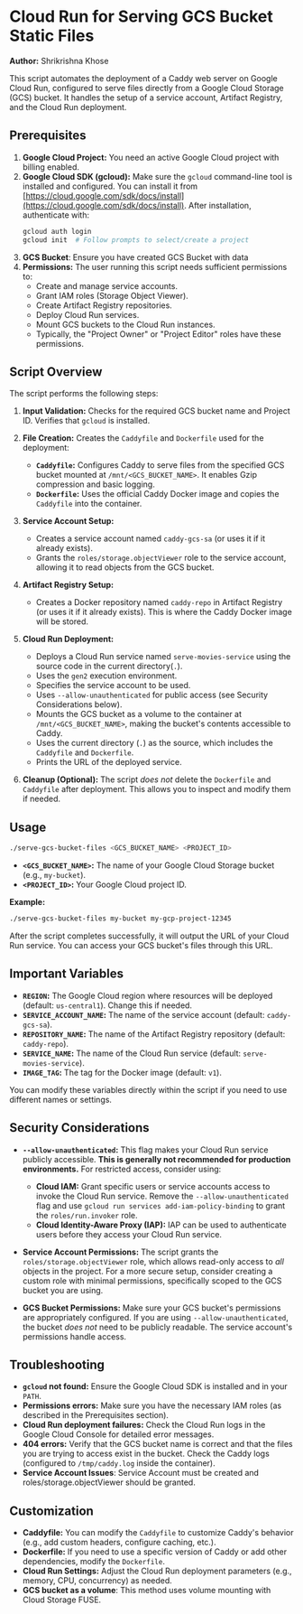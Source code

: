 
# Cloud Run for Serving GCS Bucket Static Files

**Author:** Shrikrishna Khose

This script automates the deployment of a Caddy web server on Google Cloud Run, configured to serve files directly from a Google Cloud Storage (GCS) bucket. It handles the setup of a service account, Artifact Registry, and the Cloud Run deployment.

## Prerequisites

1.  **Google Cloud Project:** You need an active Google Cloud project with billing enabled.
2.  **Google Cloud SDK (gcloud):**  Make sure the `gcloud` command-line tool is installed and configured. You can install it from [https://cloud.google.com/sdk/docs/install](https://cloud.google.com/sdk/docs/install).  After installation, authenticate with:
    ```bash
    gcloud auth login
    gcloud init  # Follow prompts to select/create a project
    ```
3. **GCS Bucket**: Ensure you have created GCS Bucket with data
4.  **Permissions:**  The user running this script needs sufficient permissions to:
    *   Create and manage service accounts.
    *   Grant IAM roles (Storage Object Viewer).
    *   Create Artifact Registry repositories.
    *   Deploy Cloud Run services.
    *   Mount GCS buckets to the Cloud Run instances.
    *   Typically, the "Project Owner" or "Project Editor" roles have these permissions.

## Script Overview

The script performs the following steps:

1.  **Input Validation:** Checks for the required GCS bucket name and Project ID.  Verifies that `gcloud` is installed.

2.  **File Creation:** Creates the `Caddyfile` and `Dockerfile` used for the deployment:
    *   **`Caddyfile`:** Configures Caddy to serve files from the specified GCS bucket mounted at `/mnt/<GCS_BUCKET_NAME>`.  It enables Gzip compression and basic logging.
    *   **`Dockerfile`:** Uses the official Caddy Docker image and copies the `Caddyfile` into the container.

3.  **Service Account Setup:**
    *   Creates a service account named `caddy-gcs-sa` (or uses it if it already exists).
    *   Grants the `roles/storage.objectViewer` role to the service account, allowing it to read objects from the GCS bucket.

4.  **Artifact Registry Setup:**
    *   Creates a Docker repository named `caddy-repo` in Artifact Registry (or uses it if it already exists).  This is where the Caddy Docker image will be stored.

5.  **Cloud Run Deployment:**
    *   Deploys a Cloud Run service named `serve-movies-service` using the source code in the current directory(`.`).
    *   Uses the `gen2` execution environment.
    *   Specifies the service account to be used.
    *   Uses `--allow-unauthenticated` for public access (see Security Considerations below).
    *   Mounts the GCS bucket as a volume to the container at `/mnt/<GCS_BUCKET_NAME>`, making the bucket's contents accessible to Caddy.
    *   Uses the current directory (`.`) as the source, which includes the `Caddyfile` and `Dockerfile`.
    *   Prints the URL of the deployed service.

6.  **Cleanup (Optional):** The script *does not* delete the `Dockerfile` and `Caddyfile` after deployment.  This allows you to inspect and modify them if needed.

## Usage

```bash
./serve-gcs-bucket-files <GCS_BUCKET_NAME> <PROJECT_ID>
```

*   **`<GCS_BUCKET_NAME>`:**  The name of your Google Cloud Storage bucket (e.g., `my-bucket`).
*   **`<PROJECT_ID>`:**  Your Google Cloud project ID.

**Example:**

```bash
./serve-gcs-bucket-files my-bucket my-gcp-project-12345
```

After the script completes successfully, it will output the URL of your Cloud Run service.  You can access your GCS bucket's files through this URL.

## Important Variables

*   **`REGION`:**  The Google Cloud region where resources will be deployed (default: `us-central1`).  Change this if needed.
*   **`SERVICE_ACCOUNT_NAME`:** The name of the service account (default: `caddy-gcs-sa`).
*   **`REPOSITORY_NAME`:** The name of the Artifact Registry repository (default: `caddy-repo`).
*   **`SERVICE_NAME`:** The name of the Cloud Run service (default: `serve-movies-service`).
*   **`IMAGE_TAG`:**  The tag for the Docker image (default: `v1`).

You can modify these variables directly within the script if you need to use different names or settings.

## Security Considerations

*   **`--allow-unauthenticated`:**  This flag makes your Cloud Run service publicly accessible.  **This is generally not recommended for production environments.** For restricted access, consider using:
    *   **Cloud IAM:**  Grant specific users or service accounts access to invoke the Cloud Run service.  Remove the `--allow-unauthenticated` flag and use `gcloud run services add-iam-policy-binding` to grant the `roles/run.invoker` role.
    *   **Cloud Identity-Aware Proxy (IAP):**  IAP can be used to authenticate users before they access your Cloud Run service.

*   **Service Account Permissions:** The script grants the `roles/storage.objectViewer` role, which allows read-only access to *all* objects in the project.  For a more secure setup, consider creating a custom role with minimal permissions, specifically scoped to the GCS bucket you are using.

*   **GCS Bucket Permissions:** Make sure your GCS bucket's permissions are appropriately configured.  If you are using `--allow-unauthenticated`, the bucket *does not* need to be publicly readable.  The service account's permissions handle access.

## Troubleshooting

*   **`gcloud` not found:** Ensure the Google Cloud SDK is installed and in your `PATH`.
*   **Permissions errors:** Make sure you have the necessary IAM roles (as described in the Prerequisites section).
*   **Cloud Run deployment failures:** Check the Cloud Run logs in the Google Cloud Console for detailed error messages.
*   **404 errors:** Verify that the GCS bucket name is correct and that the files you are trying to access exist in the bucket. Check the Caddy logs (configured to `/tmp/caddy.log` inside the container).
*  **Service Account Issues**: Service Account must be created and roles/storage.objectViewer should be granted.

## Customization

*   **Caddyfile:** You can modify the `Caddyfile` to customize Caddy's behavior (e.g., add custom headers, configure caching, etc.).
*   **Dockerfile:** If you need to use a specific version of Caddy or add other dependencies, modify the `Dockerfile`.
*   **Cloud Run Settings:** Adjust the Cloud Run deployment parameters (e.g., memory, CPU, concurrency) as needed.
*   **GCS bucket as a volume**: This method uses volume mounting with Cloud Storage FUSE.

 
